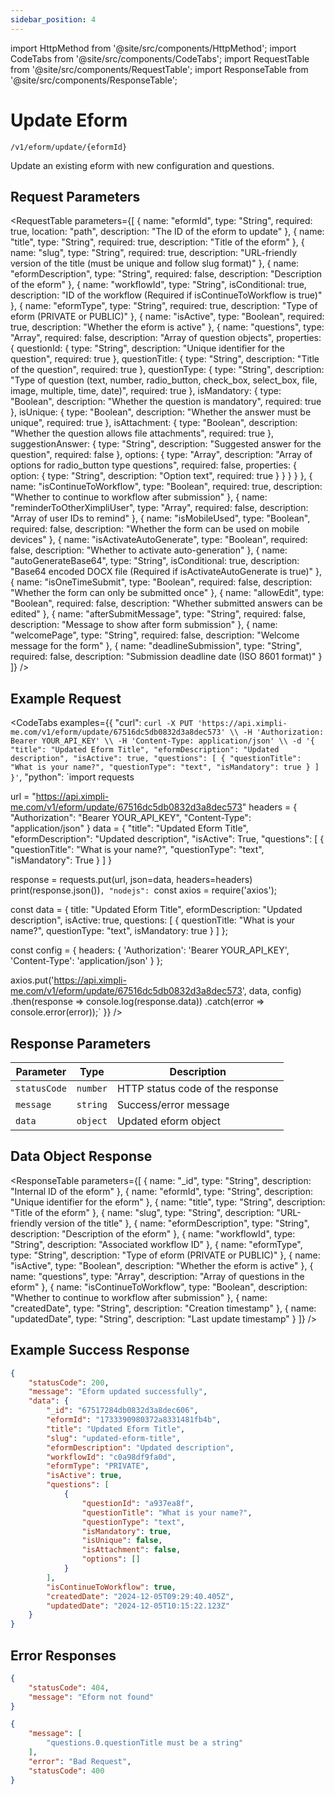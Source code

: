 ```yaml
---
sidebar_position: 4
---
```


import HttpMethod from '@site/src/components/HttpMethod';
import CodeTabs from '@site/src/components/CodeTabs';
import RequestTable from '@site/src/components/RequestTable';
import ResponseTable from '@site/src/components/ResponseTable';

# Update Eform

<HttpMethod method="PUT" /> `/v1/eform/update/{eformId}`

Update an existing eform with new configuration and questions.

## Request Parameters

<RequestTable
  parameters={[
    {
      name: "eformId",
      type: "String",
      required: true,
      location: "path",
      description: "The ID of the eform to update"
    },
    {
      name: "title",
      type: "String",
      required: true,
      description: "Title of the eform"
    },
    {
      name: "slug",
      type: "String",
      required: true,
      description: "URL-friendly version of the title (must be unique and follow slug format)"
    },
    {
      name: "eformDescription",
      type: "String",
      required: false,
      description: "Description of the eform"
    },
    {
      name: "workflowId",
      type: "String",
      isConditional: true,
      description: "ID of the workflow (Required if isContinueToWorkflow is true)"
    },
    {
      name: "eformType",
      type: "String",
      required: true,
      description: "Type of eform (PRIVATE or PUBLIC)"
    },
    {
      name: "isActive",
      type: "Boolean",
      required: true,
      description: "Whether the eform is active"
    },
    {
      name: "questions",
      type: "Array",
      required: false,
      description: "Array of question objects",
      properties: {
        questionId: {
          type: "String",
          description: "Unique identifier for the question",
          required: true
        },
        questionTitle: {
          type: "String",
          description: "Title of the question",
          required: true
        },
        questionType: {
          type: "String",
          description: "Type of question (text, number, radio_button, check_box, select_box, file, image, multiple, time, date)",
          required: true
        },
        isMandatory: {
          type: "Boolean",
          description: "Whether the question is mandatory",
          required: true
        },
        isUnique: {
          type: "Boolean",
          description: "Whether the answer must be unique",
          required: true
        },
        isAttachment: {
          type: "Boolean",
          description: "Whether the question allows file attachments",
          required: true
        },
        suggestionAnswer: {
          type: "String",
          description: "Suggested answer for the question",
          required: false
        },
        options: {
          type: "Array",
          description: "Array of options for radio_button type questions",
          required: false,
          properties: {
            option: {
              type: "String",
              description: "Option text",
              required: true
            }
          }
        }
      }
    },
    {
      name: "isContinueToWorkflow",
      type: "Boolean",
      required: true,
      description: "Whether to continue to workflow after submission"
    },
    {
      name: "reminderToOtherXimpliUser",
      type: "Array",
      required: false,
      description: "Array of user IDs to remind"
    },
    {
      name: "isMobileUsed",
      type: "Boolean",
      required: false,
      description: "Whether the form can be used on mobile devices"
    },
    {
      name: "isActivateAutoGenerate",
      type: "Boolean",
      required: false,
      description: "Whether to activate auto-generation"
    },
    {
      name: "autoGenerateBase64",
      type: "String",
      isConditional: true,
      description: "Base64 encoded DOCX file (Required if isActivateAutoGenerate is true)"
    },
    {
      name: "isOneTimeSubmit",
      type: "Boolean",
      required: false,
      description: "Whether the form can only be submitted once"
    },
    {
      name: "allowEdit",
      type: "Boolean",
      required: false,
      description: "Whether submitted answers can be edited"
    },
    {
      name: "afterSubmitMessage",
      type: "String",
      required: false,
      description: "Message to show after form submission"
    },
    {
      name: "welcomePage",
      type: "String",
      required: false,
      description: "Welcome message for the form"
    },
    {
      name: "deadlineSubmission",
      type: "String",
      required: false,
      description: "Submission deadline date (ISO 8601 format)"
    }
  ]}
/>

## Example Request

<CodeTabs examples={{
  "curl": `curl -X PUT 'https://api.ximpli-me.com/v1/eform/update/67516dc5db0832d3a8dec573' \\
-H 'Authorization: Bearer YOUR_API_KEY' \\
-H 'Content-Type: application/json' \\
-d '{
    "title": "Updated Eform Title",
    "eformDescription": "Updated description",
    "isActive": true,
    "questions": [
        {
            "questionTitle": "What is your name?",
            "questionType": "text",
            "isMandatory": true
        }
    ]
}'`,
  "python": `import requests

url = "https://api.ximpli-me.com/v1/eform/update/67516dc5db0832d3a8dec573"
headers = {
    "Authorization": "Bearer YOUR_API_KEY",
    "Content-Type": "application/json"
}
data = {
    "title": "Updated Eform Title",
    "eformDescription": "Updated description",
    "isActive": True,
    "questions": [
        {
            "questionTitle": "What is your name?",
            "questionType": "text",
            "isMandatory": True
        }
    ]
}

response = requests.put(url, json=data, headers=headers)
print(response.json())`,
  "nodejs": `const axios = require('axios');

const data = {
    title: "Updated Eform Title",
    eformDescription: "Updated description",
    isActive: true,
    questions: [
        {
            questionTitle: "What is your name?",
            questionType: "text",
            isMandatory: true
        }
    ]
};

const config = {
    headers: { 
        'Authorization': 'Bearer YOUR_API_KEY',
        'Content-Type': 'application/json'
    }
};

axios.put('https://api.ximpli-me.com/v1/eform/update/67516dc5db0832d3a8dec573', data, config)
    .then(response => console.log(response.data))
    .catch(error => console.error(error));`
}}
/>

## Response Parameters

| Parameter | Type | Description |
|-|-|-|
| `statusCode` | `number` | HTTP status code of the response |
| `message` | `string` | Success/error message |
| `data` | `object` | Updated eform object |

## Data Object Response

<ResponseTable
  parameters={[
    {
      name: "_id",
      type: "String",
      description: "Internal ID of the eform"
    },
    {
      name: "eformId",
      type: "String",
      description: "Unique identifier for the eform"
    },
    {
      name: "title",
      type: "String",
      description: "Title of the eform"
    },
    {
      name: "slug",
      type: "String",
      description: "URL-friendly version of the title"
    },
    {
      name: "eformDescription",
      type: "String",
      description: "Description of the eform"
    },
    {
      name: "workflowId",
      type: "String",
      description: "Associated workflow ID"
    },
    {
      name: "eformType",
      type: "String",
      description: "Type of eform (PRIVATE or PUBLIC)"
    },
    {
      name: "isActive",
      type: "Boolean",
      description: "Whether the eform is active"
    },
    {
      name: "questions",
      type: "Array",
      description: "Array of questions in the eform"
    },
    {
      name: "isContinueToWorkflow",
      type: "Boolean",
      description: "Whether to continue to workflow after submission"
    },
    {
      name: "createdDate",
      type: "String",
      description: "Creation timestamp"
    },
    {
      name: "updatedDate",
      type: "String",
      description: "Last update timestamp"
    }
  ]}
/>

## Example Success Response

```json
{
    "statusCode": 200,
    "message": "Eform updated successfully",
    "data": {
        "_id": "67517284db0832d3a8dec606",
        "eformId": "1733390980372a8331481fb4b",
        "title": "Updated Eform Title",
        "slug": "updated-eform-title",
        "eformDescription": "Updated description",
        "workflowId": "c0a98df9fa0d",
        "eformType": "PRIVATE",
        "isActive": true,
        "questions": [
            {
                "questionId": "a937ea8f",
                "questionTitle": "What is your name?",
                "questionType": "text",
                "isMandatory": true,
                "isUnique": false,
                "isAttachment": false,
                "options": []
            }
        ],
        "isContinueToWorkflow": true,
        "createdDate": "2024-12-05T09:29:40.405Z",
        "updatedDate": "2024-12-05T10:15:22.123Z"
    }
}
```

## Error Responses

```json
{
    "statusCode": 404,
    "message": "Eform not found"
}
```

```json
{
    "message": [
        "questions.0.questionTitle must be a string"
    ],
    "error": "Bad Request",
    "statusCode": 400
}
```